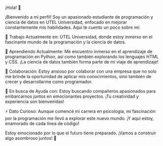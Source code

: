 ¡Hola! 👋

¡Bienvenido a mi perfil! Soy un apasionado estudiante de programación y ciencia de datos en UTEL Universidad, enfocado en mejorar constantemente mis habilidades. Aquí te cuento un poco sobre mí:

🔭 Trabajo Actualmente en: UTEL Universidad, donde estoy inmerso en el fascinante mundo de la programación y la ciencia de datos.

🌱 Aprendiendo Actualmente: Me encuentro inmerso en el aprendizaje de programación en Python, así como también explorando los lenguajes HTML y CSS. ¡La ciencia de datos también forma parte de mi viaje de aprendizaje!

👯 Colaboración: Estoy ansioso por colaborar con una empresa que no solo me brinde la oportunidad de aplicar mis conocimientos, sino también de crecer y desarrollarme como programador.

🤔 En busca de Ayuda con: Estoy buscando compañeros apasionados para embarcarnos juntos en emocionantes proyectos. ¡Tu creatividad y experiencia son bienvenidas!

⚡ Dato Curioso: Aunque comencé mi carrera en psicología, mi fascinación por la programación me llevó a explorar este nuevo mundo. ¡Y aquí estoy, enamorado de cada línea de código!

Estoy emocionado por lo que el futuro tiene preparado. ¡Vamos a construir algo asombroso juntos! 🚀
